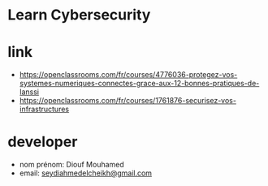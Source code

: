 # Learn Cybersecurity

# link
- https://openclassrooms.com/fr/courses/4776036-protegez-vos-systemes-numeriques-connectes-grace-aux-12-bonnes-pratiques-de-lanssi
- https://openclassrooms.com/fr/courses/1761876-securisez-vos-infrastructures


# developer
- nom prénom: Diouf Mouhamed
- email: seydiahmedelcheikh@gmail.com